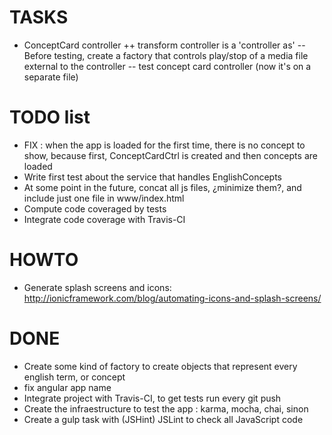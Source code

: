 # TASKS
- ConceptCard controller
++ transform controller is a 'controller as'
-- Before testing, create a factory that controls play/stop of a media file external to the controller
-- test concept card controller (now it's on a separate file)

# TODO list
- FIX : when the app is loaded for the first time, there is no concept to show, because first, ConceptCardCtrl is created and then concepts are loaded
- Write first test about the service that handles EnglishConcepts
- At some point in the future, concat all js files, ¿minimize them?, and include just one file in www/index.html
- Compute code coveraged by tests
- Integrate code coverage with Travis-CI

# HOWTO
- Generate splash screens and icons: http://ionicframework.com/blog/automating-icons-and-splash-screens/

# DONE
+ Create some kind of factory to create objects that represent every english term, or concept
+ fix angular app name
+ Integrate project with Travis-CI, to get tests run every git push
+ Create the infraestructure to test the app : karma, mocha, chai, sinon
+ Create a gulp task with (JSHint) JSLint to check all JavaScript code

